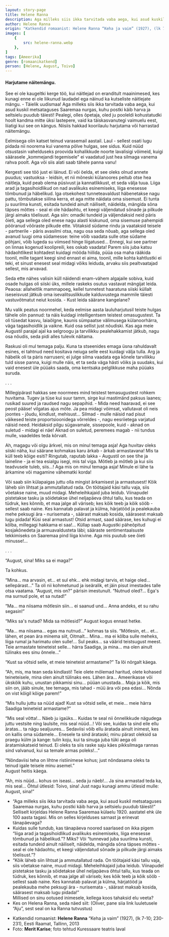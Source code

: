 ```yaml
---
layout: story-page
title: Helene Ranna
description: Aga milleks siis ikka tarvitada vaba aega, kui asud kuskil metsataguses Saaremaa nurgas, kuhu postki käib harva ja seltsielu puudub täiesti!
author: Helene Ranna
origin: "Katkendid romaanist: Helene Ranna “Keha ja vaim” (1927), (lk 7-10; 230-231), Eesti Raamat, Tallinn, 2013"
images: [
    {
        src: helene-ranna.webp
    },
]
tags: [Ameerika]
genre: [romaanikatkend]
person: [Helene, August, Toivo]
---
```


<!-- # {{$doc.title}} -->

#### Harjutame näitemängu.

See ei ole kaugeltki kerge töö, kui näitlejad on eranditult maainimesed, kes kunagi enne ei ole liikunud laudadel ega näinud ka kutseliste näitlejate mängu. - Täielik uudismaa! Aga milleks siis ikka tarvitada vaba aega, kui asud kuskil metsataguses Saaremaa nurgas, kuhu postki käib harva ja seltsielu puudub täiesti! Pealegi, olles õpetaja, oled ju pooleldi kohustatudki hoolt kandma mitte üksi lastepere, vaid ka täiskasvanutegi vaimuelu eest, liiatigi kui see on kängus. Niisiis hakkad koorilaulu harjutama või harrastad näitemängu.

Eelmisega olin katset teinud varasemail aastail. Laul - sellest osati lugu pidada nii noorema kui vanema põlve hulgas, see sidus. Kuid nüüd otsustasin vahelduseks proovida kohalikkude noorte lavalisigi võimeid, kuigi säärasele „kommejandi tegemisele" ei vaadatud just hea silmaga vanema rahva poolt. Aga või siis alati saab tähele panna vanu!

Kergesti see töö just ei läinud. Ei või öelda, et see oleks olnud annete puudus; vastuoksa - leidsin, et nii mõneski külanoores peitub otse hea näitleja, kuid peab olema püsivust ja kannatlikkust, et seda välja tuua. Liiga arad ja tagasihoidlikud on nad avalikuks esinemiseks, liiga enesesse tõmbunud ja häbelikud. Iga otsekohest tunneteavaldust häbenetakse nagu pattu, tõmbutakse siilina kerra, et aga mitte näidata oma sisemust. Ei tunta ju suurilma kunsti, esitada tundeid ainult näiliselt, näidelda, mängida sõna täpses mõttes - seal ei ole hädaohtu, et keegi väljendatud sõnade ja pilkude järgi aimaks tõelisust. Aga siin: omadki tundeid ja väljendaksid neid päris õieti, aga sellega oled enese nagu alasti kiskunud, oma sisemuse pahempidi pööranud võõraste pilkude ette. Võtaksid südame rindu ja vaataksid teisele - partnerile - päris avasilmi otsa, nagu osa seda nõuab, aga sellega oled avanud luugi oma südamesse: teine võib vaadata sulle otse südame põhjani, võib lugeda su viimsed hinge liigatused... Ennegi, kui see partner on linnas kogenud koolipreili, kes oskab vaadata! Parem siis juba katsu hädaohtlikest kohtadest kuidagi mööda hiilida, püüa osa maha rääkida toonil, mille tagant keegi sind ennast ei aima, toonil, mille kohta kahtlustki ei teki, et sinust enesest seal midagi võiks leiduda, arvaku siis pealtvaatajad sellest, mis arvavad.

Seda ette nähes valisin küll näidendi enam-vähem algajaile sobiva, kuid osade hulgas oli siiski üks, millele raskeks osutus vastavat mängijat leida. Peaosa: allaheitlik mammapoeg, kellel tunnetest haaratuna siiski küllalt iseseisvust jätkub oma isevalitsuslikkude kalduvustega mammile täiesti vastuvõtmatut neiut kosida. - Kust leida säärane kangelane?

Mu valik peatus noormehel, keda eelmise aasta lauluharjutusil teiste hulgas tähele olin pannud: ta näis kuidagi intelligentsem teistest omasugustest. Ta oli tüsedat kasvu, laiaõlgne, kaunis sümpaatse välimusega külanoorhärra, väga tagasihoidlik ja vaikne. Kuid osa sellist just nõudiski. Kas aga meie Augustil parajal ajal ka selgroogu ja tarvilikku pealehakkamist jätkub, nagu osa nõudis, seda pidi alles tulevik näitama.

Raskusi oli mul temaga palju. Kuna ta stseenides emaga üsna rahuldavalt esines, ei tahtnud need kositava neiuga selle eest kuidagi välja tulla. Arg ja häbelik oli ta päris narruseni; ei julge silma vaadata ega kõnele tarvilikku tuld sisse panna, kuigi mulle näis, et ta seda väga hästi võiks ja suudaks, kui vaid enesest üle püüaks saada, oma kentsaka pelglikkuse maha püüaks suruda.

. . .

Millegipärast hakkas see noormees mind teistest temasugustest rohkem huvitama. Tugev ja tüse kui suur tamm, sirge kui mastimänd paksus laanes; rusikad suured ja raudsed nagu sepapihid. - Mida need haaravad, ei see peost pääse! vilgatas ajus mõte. Ja pea midagi võimsat, vallutavat oli neis joontes - jõudu, kindlust, mehisust... Silmad - mulle näisid nad pisut väikesed teiste proportsioonidega võrreldes -, nagu eesriietega varjatud näisid need. Heidaksid pilgu sügavamale, sissepoole, kuid - aknad on suletud - midagi ei näe! Aknad on suletud, peremees magab - nii tundus mulle, vaadeldes teda kõrvalt.

Ah, magagu või olgu ärkvel, mis on minul temaga asja! Aga huvitav oleks siiski näha, kui säärane kohmakas karu ärkab - ärkab armastavana! Mis ta küll teeb kõige esiti? Ringutab, raputab lakka - Augustil on see tihe ja laineline - ja ei tea esialgu isegi, mis tal viga. Mõtleb ja mõtleb ja kui siis teadvusele tuleb, siis...! Aga mis on minul temaga asja! Minule ei lähe ta ärkamine või magamine vähematki korda!

Või saab siin külapaigas juttu olla mingist ärkamisest ja armastusest! Kõik läheb siin lihtsat ja ammutallatud rada. On töötajaid käsi tallu vaja, siis võetakse naine, muud midagi. Meheleihkajaid juba leidub. Viinapudel pistetakse tasku ja sõidetakse ühel neljapäeva õhtul tallu, kus teada on tüdruk, kes kõnnib, et maa jalge all väriseb; kes kõik teeb ja kõik sööb - sellest saab naine. Kes kannatab palavat ja külma, härjatööd ja pealekauba mehe peksugi ära - nurisemata -, säärast maksab kosida, säärasest maksab lugu pidada! Küsi seal armastust! Otsid armast, saad säärase, kes kuhugi ei kõlba, millegagi hakkama ei saa!... Küllap saab Augustki päheõpitud kosjakõnedeta ja armuavaldusteta läbi; sääraste sentimentaalsuste tekkimiseks on Saaremaa pind liiga kivine. Aga mis puutub see õieti minusse!...

. . .

“August, sina! Miks sa ei maga?”

Ta kohkus.

“Mina... ma arvasin, et... et sul ehk... ehk midagi tarvis, et haige oled... sellepärast...” Ta oli nii kohmetunud ja iseäralik, et jäin pisut imestades talle otsa vaatama. “August, mis on?” pärisin imestunult. “Nutnud oled?... Ega's ma surnud pole, et sa nutad!”

“Ma... ma niisama mõtlesin siin... ei saanud und... Anna andeks, et su rahu segasin!”

“Miks sa's nutad? Mida sa mõtlesid?” August kogus ennast hetke.

“Ma... ma niisama... egas ma nutnud...” kohmas ta siis. “Mõtlesin, et... et... lähen, et pean ära minema siit, Oitmalt... Mina... ma ei kõlba sulle meheks, liiga rumal ja harimatu olen sulle!... Sul peaks... sa väärid teistsugust meest. Teie armastate teineteist selle... härra Saadiga, ja mina... ma olen ainult tülinaks ees sinu õnnele...”

“Kust sa võtsid selle, et meie teineteist armastame?” Ta lõi nõrgalt käega.

“Ah, mis, ma tean seda kindlasti! Teie olete mõlemad haritud, olete kohased teineteisele, mina olen ainult tülinaks ees. Lähen ära... Ameerikasse või ükskõik kuhu, unustan pikkamisi sinu... püüan unustada... Maja ja kõik, mis siin on, jääb sinule, tee temaga, mis tahad - müü ära või pea edasi... Nõnda on vist kõigil kõige parem!”

“Mis hullu juttu sa nüüd ajad! Kust sa võtsid selle, et meie... meie härra Saadiga teineteist armastame?”

“Mis seal võtta!... Näeb ju igaüks... Kuidas te seal nii õnnelikkude nägudega juttu vestsite ning laulsite, mis seal nüüd...! Või see, kuidas ta sind eile ellu äratas... ta nägu sealjuures... Sedaviisi võib ellu äratada ainult inimest, kes on kallis oma südamele... Enesele ta sind ärataski; minu pärast oleksid sa praegu külm ja kange: tulin koju, kui ta sinuga juba tüki aega oli äratamiskatseid teinud. Ei oleks ta siis raske saju käes pikksilmaga rannas sind valvanud, kui sa temale armas poleks!...”

“Nõndaviisi teha on lihtne ristiinimese kohus; just nõndasama oleks ta teinud igale teisele minu asemel.” \
August heitis käega.

“Ah, mis nüüd... kohus on iseasi... seda ju näeb!... Ja sina armastad teda ka, mis seal... Õhtul ütlesid: Toivo, sina! Just nagu kunagi ammu ütlesid mulle: August, sina!”

<!-- Autor: Helene Ranna, saarlasest prosaist, luuletaja ja kooliõpetaja -->
<!-- Täägid: -->




<story-author :author="author" :origin="origin"></story-author>



<details-wrapper summary="Mis mõtted tekkisid?">

- “Aga milleks siis ikka tarvitada vaba aega, kui asud kuskil metsataguses Saaremaa nurgas, kuhu postki käib harva ja seltsielu puudub täiesti!” Selliselt kirjeldas Helene Ranna Saaremaa külaelu 1920. aastatel ehk üle 100 aasta tagasi. Mis on selles kirjelduses sarnast ja erinevat tänapäevaga?
- Kuidas sulle tundub, kas tänapäeva noored saarlased on ikka pigem “liiga arad ja tagasihoidlikud avalikuks esinemiseks, liiga enesesse tõmbunud ja häbelikud.”? Miks? Või “tunnevad juba suurilma kunsti, esitada tundeid ainult näiliselt, näidelda, mängida sõna täpses mõttes - seal ei ole hädaohtu, et keegi väljendatud sõnade ja pilkude järgi aimaks tõelisust.”?
- “Kõik läheb siin lihtsat ja ammutallatud rada. On töötajaid käsi tallu vaja, siis võetakse naine, muud midagi. Meheleihkajaid juba leidub. Viinapudel pistetakse tasku ja sõidetakse ühel neljapäeva õhtul tallu, kus teada on tüdruk, kes kõnnib, et maa jalge all väriseb; kes kõik teeb ja kõik sööb - sellest saab naine. Kes kannatab palavat ja külma, härjatööd ja pealekauba mehe peksugi ära - nurisemata -, säärast maksab kosida, säärasest maksab lugu pidada!” \
Millised on sinu ootused inimesele, kellega koos tahaksid elu veeta?
- Kes on Helena Ranna, seda näed siit: (Oliver, pane siia link luuletusele “Aju”, sest seal on ka Ranna tutvustus)

</details-wrapper>


<details-wrapper summary="Allikad" class="text-sm" icon="icon-park-outline:document-folder">

- Katkendid romaanist: **Helene Ranna** “Keha ja vaim” (1927), (lk 7-10; 230-231), Eesti Raamat, Tallinn, 2013
- Foto: **Merit Karise**; foto tehtud Kuressaare teatris laval

</details-wrapper>

